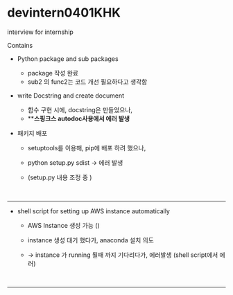 # devintern0401KHK
interview for internship 

Contains
- Python package and sub packages

  - package 작성 완료 
  - sub2 의 func2는 코드 개선 필요하다고 생각함

- write Docstring and create document 

  - 함수 구현 시에, docstring은 만들었으나, 
  - ****스핑크스 autodoc사용에서 에러 발생** 

- 패키지 배포

  - setuptools를 이용해, pip에 배포 하려 했으나, 

  - python setup.py sdist  $\rightarrow$ 에러 발생 

  - (setup.py 내용 조정 중 )

    ​
-------------
- shell script for setting up AWS instance automatically 

  - AWS Instance 생성 가능 ()

  - instance 생성 대기 했다가, anaconda 설치 의도

  - $\rightarrow$ instance 가 running 될때 까지 기다리다가, 에러발생 (shell script에서 에러)

    ​


------------------------

